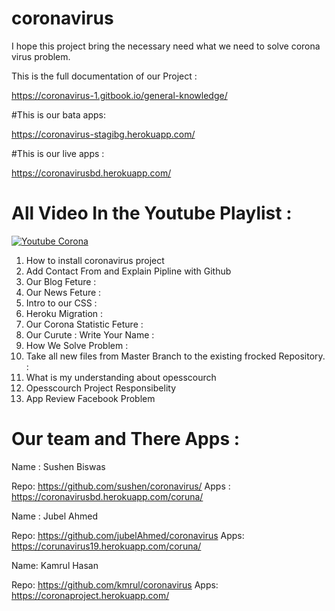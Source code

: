 # coronavirus
I hope this project bring the necessary need what we need to solve corona virus problem.

This is the full documentation of our Project :

https://coronavirus-1.gitbook.io/general-knowledge/

#This is our bata apps:

https://coronavirus-stagibg.herokuapp.com/

#This is our live apps :

https://coronavirusbd.herokuapp.com/

# All Video In the Youtube Playlist  :

[![Youtube Corona](https://user-images.githubusercontent.com/4492335/78470086-6ee3e080-7748-11ea-9a54-f224b28dc42d.png)](https://www.youtube.com/playlist?list=PLSQ_pVMGfBaPipBOXnCze267aS8EPxe8_)


1.  How to install coronavirus project
2.  Add Contact From and Explain Pipline with Github
3.  Our Blog Feture :
4.  Our News Feture :
5.  Intro to our CSS :
6.  Heroku Migration : 
7.  Our Corona Statistic Feture :
8.  Our Curute : Write Your Name :
9.  How We Solve Problem :
10. Take all new files from Master Branch to the existing frocked Repository. :
11. What is my understanding about opesscourch
12. Opesscourch Project Responsibelity
13. App Review Facebook Problem


# Our team and There Apps  :

Name : Sushen Biswas

Repo: 
https://github.com/sushen/coronavirus/
Apps :
https://coronavirusbd.herokuapp.com/coruna/

Name : Jubel Ahmed

Repo:
https://github.com/jubelAhmed/coronavirus
Apps:
https://corunavirus19.herokuapp.com/coruna/

Name: Kamrul Hasan

Repo:
https://github.com/kmrul/coronavirus
Apps:
https://coronaproject.herokuapp.com/










